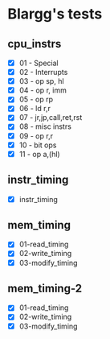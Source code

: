 # Blargg's tests

## cpu_instrs
- [x] 01 - Special
- [x] 02 - Interrupts
- [x] 03 - op sp, hl
- [x] 04 - op r, imm
- [x] 05 - op rp
- [x] 06 - ld r,r
- [x] 07 - jr,jp,call,ret,rst
- [x] 08 - misc instrs
- [x] 09 - op r,r
- [x] 10 - bit ops
- [x] 11 - op a,(hl)

## instr_timing
- [x] instr_timing

## mem_timing
- [x] 01-read_timing
- [x] 02-write_timing
- [x] 03-modify_timing

## mem_timing-2
- [x] 01-read_timing
- [x] 02-write_timing
- [x] 03-modify_timing